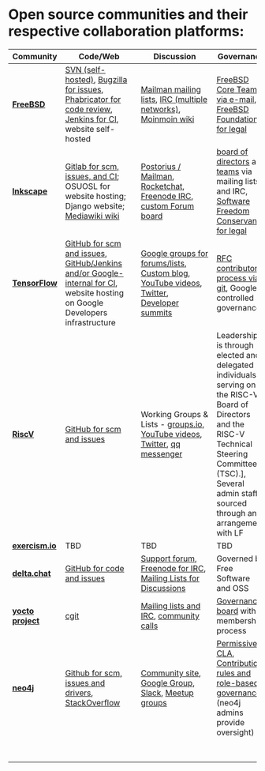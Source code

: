 # Open source communities and their respective collaboration platforms:

  Community | Code/Web | Discussion | Governance | Other Note(s)
  --------- | -------- | ---------- | ---------- | -------------
  **[FreeBSD](https://www.freebsd.org/)**            |    [SVN (self-hosted)](https://svn.FreeBSD.org), [Bugzilla for issues](https://bugs.freebsd.org/bugzilla/), [Phabricator for code review](https://reviews.freebsd.org), [Jenkins for CI](https://ci.freebsd.org), website self-hosted | [Mailman mailing lists](https://lists.freebsd.org/mailman/listinfo), [IRC (multiple networks)](https://wiki.freebsd.org/IRC/Channels), [Moinmoin wiki](https://wiki.freebsd.org) | [FreeBSD Core Team via e-mail](https://en.wikipedia.org/wiki/FreeBSD#Governance_structure), [FreeBSD Foundation for legal](https://www.freebsdfoundation.org) | [FreeBSD Collaboration](https://www.freebsd.org/doc/en_US.ISO8859-1/articles/building-products/freebsd-collaboration.html)
  **[Inkscape](https://www.inkscape.org/)**          |    [Gitlab for scm, issues, and CI](https://gitlab.com/inkscape/inkscape); OSUOSL for website hosting; Django website; [Mediawiki wiki](https://wiki.inkscape.org/wiki/index.php/) | [Postorius / Mailman](https://lists.inkscape.org/postorius/lists/), [Rocketchat](https://inkscape.org/community/), [Freenode IRC](https://inkscape.org/develop/getting-started/), [custom Forum board](https://inkscape.org/forums/) | [board of directors](https://inkscape.org/*board/) and [teams](https://inkscape.org/user/teams/) via mailing lists and IRC, [Software Freedom Conservancy for legal](https://inkscape.org/*board/) | 
  **[TensorFlow](https://www.tensorflow.org/)**      |  [GitHub for scm and issues](https://github.com/tensorflow), [GitHub/Jenkins and/or Google-internal for CI](https://github.com/tensorflow/tensorflow/tree/master/tensorflow/tools/ci_build), website hosting on Google Developers infrastructure      | [Google groups for forums/lists](https://www.tensorflow.org/community/forums), [Custom blog](https://blog.tensorflow.org), [YouTube videos](https://www.youtube.com/tensorflow), [Twitter](https://twitter.com/tensorflow), [Developer summits](https://www.tensorflow.org/dev-summit)        | [RFC contributor process via git](https://www.tensorflow.org/community/contribute/rfc_process), Google controlled governance        | 
  **[RiscV](https://riscv.org/)**                    |    [GitHub for scm and issues](https://github.com/riscv/)   | Working Groups & Lists - [groups.io](https://lists.riscv.org/g/tech), [YouTube videos](https://www.youtube.com/channel/UC5gLmcFuvdGbajs4VL-WU3g), [Twitter](https://twitter.com/risc_v), [qq messenger](http://v.qq.com/vplus/d209ebe6bde6ab40d5b0b89a1ce27006)       | Leadership is through elected and delegated individuals serving on the RISC-V Board of Directors and the RISC-V Technical Steering Committee (TSC).], Several admin staff sourced through an arrangement with LF       | 
  **[exercism.io](https://exercism.io/)**            |  TBD      | TBD        | TBD        | 
  **[delta.chat](https://delta.chat/)**              |  [GitHub for code and issues](https://github.com/deltachat/)| [Support forum](https://support.delta.chat/), [Freenode for IRC](https://kiwiirc.com/nextclient/#irc://irc.freenode.net/deltachat), [Mailing Lists for Discussions](https://lists.codespeak.net/postorius/lists/delta.codespeak.net/)| Governed by Free Software and OSS| 
  **[yocto project](https://www.yoctoproject.org/)** |  [cgit](https://git.yoctoproject.org/)      | [Mailing lists and IRC](https://www.yoctoproject.org/community/mailing-lists/), [community calls](https://www.yoctoproject.org/public-virtual-meetings/)        | [Governance board](https://www.yoctoproject.org/about/governance/) with membership process       | 
  **[neo4j](https://community.neo4j.com/)**          |  [Github for scm, issues and drivers](https://github.com/neo4j), [StackOverflow](https://stackoverflow.com/questions/tagged/neo4j)     | [Community site](https://community.neo4j.com/), [Google Group](http://groups.google.com/group/neo4j), [Slack](http://neo4j.com/slack), [Meetup groups](https://www.meetup.com/Neo4j-Online-Meetup/)        | [Permissive CLA](https://neo4j.com/developer/cla), [Contribution rules and role-based governance](https://neo4j.com/developer/contributing-code/) (neo4j admins provide oversight)        | Other resources at [GraphAcademy](https://neo4j.com/graphacademy/?ref=open-source) and [self-hosted](https://neo4j.com/developer/?ref=open-source), [certification program](https://neo4j.com/graphacademy/neo4j-certification/), [speaker program](https://neo4j.com/speaker-program/), [newsletter](https://neo4j.com/tag/twin4j/)
  &nbsp; | &nbsp;&nbsp;&nbsp;&nbsp;&nbsp;&nbsp;&nbsp;&nbsp;&nbsp;&nbsp;&nbsp;&nbsp;&nbsp;&nbsp;&nbsp;&nbsp;&nbsp;&nbsp;&nbsp;&nbsp;&nbsp;&nbsp;&nbsp;&nbsp;&nbsp;&nbsp;&nbsp;&nbsp;&nbsp; &nbsp;&nbsp;&nbsp;&nbsp;&nbsp;&nbsp;&nbsp;&nbsp;&nbsp;&nbsp;&nbsp;&nbsp;&nbsp;&nbsp;&nbsp;&nbsp;&nbsp;&nbsp;&nbsp;&nbsp;&nbsp;&nbsp;&nbsp;&nbsp;&nbsp;&nbsp;&nbsp;&nbsp;&nbsp;&nbsp;&nbsp;&nbsp; | &nbsp;&nbsp;&nbsp;&nbsp;&nbsp;&nbsp;&nbsp;&nbsp;&nbsp;&nbsp;&nbsp;&nbsp;&nbsp;&nbsp;&nbsp;&nbsp;&nbsp;&nbsp;&nbsp;&nbsp;&nbsp;&nbsp;&nbsp;&nbsp;&nbsp;&nbsp;&nbsp;&nbsp;&nbsp; &nbsp;&nbsp;&nbsp;&nbsp;&nbsp;&nbsp;&nbsp;&nbsp;&nbsp;&nbsp;&nbsp;&nbsp;&nbsp;&nbsp;&nbsp;&nbsp;&nbsp;&nbsp;&nbsp;&nbsp;&nbsp;&nbsp;&nbsp;&nbsp;&nbsp;&nbsp;&nbsp;&nbsp;&nbsp;&nbsp;&nbsp;&nbsp; | &nbsp; | &nbsp;
